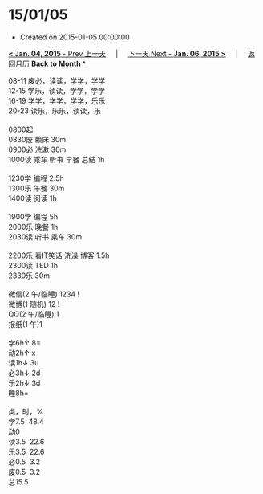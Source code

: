 # 15/01/05

- Created on 2015-01-05 00:00:00

[**< Jan. 04, 2015** - Prev 上一天](_archived/lifelogs/2015/01/d04.md) &nbsp; &nbsp; | &nbsp; &nbsp; [下一天 Next - **Jan. 06, 2015 >**](_archived/lifelogs/2015/01/d06.md) &nbsp; &nbsp; |  &nbsp; &nbsp; [返回月历 **Back to Month ^**](_archived/lifelogs/2015/01/index.md)
<br/><div>08-11 废必，读读，学学，学学</div><div>12-15 学乐，读读，学学，学学<br/>16-19 学学，学学，学学，乐乐<br/>20-23 读乐，乐乐，读读，乐<div><br/></div>0800起<br/>0830废 赖床 30m</div><div>0900必 洗漱 30m<br/>1000读 乘车 听书 早餐 总结 1h<br/><br/></div><div>1230学 编程 2.5h<br/>1300乐 午餐 30m</div><div>1400读 阅读 1h</div><div><br/>1900学 编程 5h</div><div>2000乐 晚餐 1h</div><div>2030读 听书 乘车 30m</div><div><br/></div><div>2200乐 看IT笑话 洗澡 博客 1.5h</div><div>2300读 TED 1h</div><div>2330乐 30m</div><div><div><br/></div><div>微信(2 午/临睡) 1234 !</div>微博(1 随机) 12 !<br/>QQ(2 午/临睡) 1<br/>报纸(1 午)1<div><br/></div>学6h↑ 8=<br/>动2h↑ x<br/>读1h↓ 3u<br/>必3h↓ 2d<br/>乐2h↓ 3d<br/>睡8h=<div><br/></div>类，时，%<br/>学7.5  48.4<br/>动0<br/>读3.5  22.6<br/>乐3.5  22.6<br/>必0.5  3.2<br/>废0.5  3.2<br/>总15.5</div>
